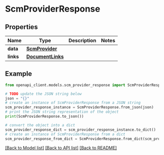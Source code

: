 # ScmProviderResponse


## Properties

Name | Type | Description | Notes
------------ | ------------- | ------------- | -------------
**data** | [**ScmProvider**](ScmProvider.md) |  | 
**links** | [**DocumentLinks**](DocumentLinks.md) |  | 

## Example

```python
from openapi_client.models.scm_provider_response import ScmProviderResponse

# TODO update the JSON string below
json = "{}"
# create an instance of ScmProviderResponse from a JSON string
scm_provider_response_instance = ScmProviderResponse.from_json(json)
# print the JSON string representation of the object
print(ScmProviderResponse.to_json())

# convert the object into a dict
scm_provider_response_dict = scm_provider_response_instance.to_dict()
# create an instance of ScmProviderResponse from a dict
scm_provider_response_from_dict = ScmProviderResponse.from_dict(scm_provider_response_dict)
```
[[Back to Model list]](../README.md#documentation-for-models) [[Back to API list]](../README.md#documentation-for-api-endpoints) [[Back to README]](../README.md)


